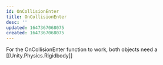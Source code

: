 ```yaml
---
id: OnCollisionEnter
title: OnCollisionEnter
desc: ''
updated: 1647367068075
created: 1647367068075
---
```


For the OnCollisionEnter function to work, both objects need a [[Unity.Physics.Rigidbody]]

